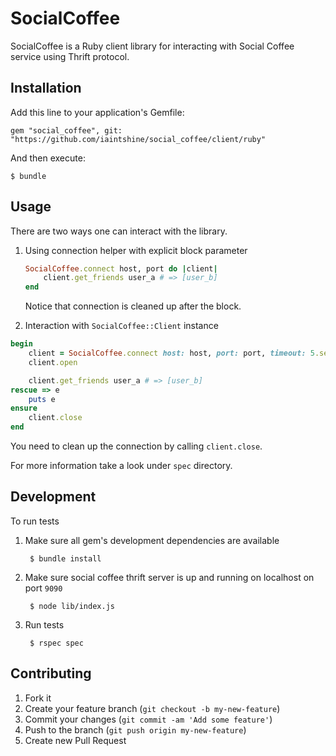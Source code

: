 # SocialCoffee

SocialCoffee is a Ruby client library for interacting with Social Coffee service using Thrift protocol. 

## Installation

Add this line to your application's Gemfile:

    gem "social_coffee", git: "https://github.com/iaintshine/social_coffee/client/ruby"

And then execute:

    $ bundle

## Usage

There are two ways one can interact with the library. 

1. Using connection helper with explicit block parameter

    ```ruby
    SocialCoffee.connect host, port do |client|
        client.get_friends user_a # => [user_b]
    end
    ```
    
    Notice that connection is cleaned up after the block.

2. Interaction with `SocialCoffee::Client` instance

```ruby
begin
    client = SocialCoffee.connect host: host, port: port, timeout: 5.seconds
    client.open

    client.get_friends user_a # => [user_b]
rescue => e
    puts e
ensure
    client.close
end
```

You need to clean up the connection by calling `client.close`.

For more information take a look under `spec` directory.

## Development

To run tests 

1. Make sure all gem's development dependencies are available

        $ bundle install

2. Make sure social coffee thrift server is up and running on localhost on port `9090`

        $ node lib/index.js

3. Run tests

        $ rspec spec

## Contributing

1. Fork it
2. Create your feature branch (`git checkout -b my-new-feature`)
3. Commit your changes (`git commit -am 'Add some feature'`)
4. Push to the branch (`git push origin my-new-feature`)
5. Create new Pull Request
